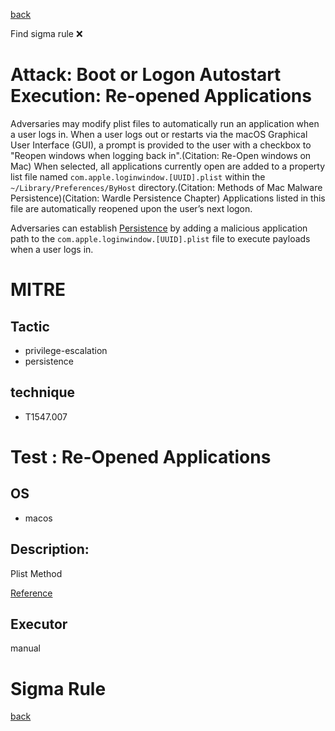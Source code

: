 
[back](../index.md)

Find sigma rule :x: 

# Attack: Boot or Logon Autostart Execution: Re-opened Applications 

Adversaries may modify plist files to automatically run an application when a user logs in. When a user logs out or restarts via the macOS Graphical User Interface (GUI), a prompt is provided to the user with a checkbox to "Reopen windows when logging back in".(Citation: Re-Open windows on Mac) When selected, all applications currently open are added to a property list file named <code>com.apple.loginwindow.[UUID].plist</code> within the <code>~/Library/Preferences/ByHost</code> directory.(Citation: Methods of Mac Malware Persistence)(Citation: Wardle Persistence Chapter) Applications listed in this file are automatically reopened upon the user’s next logon.

Adversaries can establish [Persistence](https://attack.mitre.org/tactics/TA0003) by adding a malicious application path to the <code>com.apple.loginwindow.[UUID].plist</code> file to execute payloads when a user logs in.

# MITRE
## Tactic
  - privilege-escalation
  - persistence


## technique
  - T1547.007


# Test : Re-Opened Applications
## OS
  - macos


## Description:
Plist Method

[Reference](https://developer.apple.com/library/content/documentation/MacOSX/Conceptual/BPSystemStartup/Chapters/CustomLogin.html)


## Executor
manual

# Sigma Rule


[back](../index.md)
